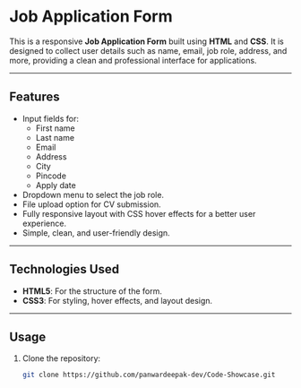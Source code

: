 # **Job Application Form**

This is a responsive **Job Application Form** built using **HTML** and **CSS**. It is designed to collect user details such as name, email, job role, address, and more, providing a clean and professional interface for applications.

---

## **Features**
- Input fields for:
  - First name
  - Last name
  - Email
  - Address
  - City
  - Pincode
  - Apply date
- Dropdown menu to select the job role.
- File upload option for CV submission.
- Fully responsive layout with CSS hover effects for a better user experience.
- Simple, clean, and user-friendly design.

---

## **Technologies Used**
- **HTML5**: For the structure of the form.
- **CSS3**: For styling, hover effects, and layout design.

---

## **Usage**
1. Clone the repository:  
   ```bash
   git clone https://github.com/panwardeepak-dev/Code-Showcase.git
